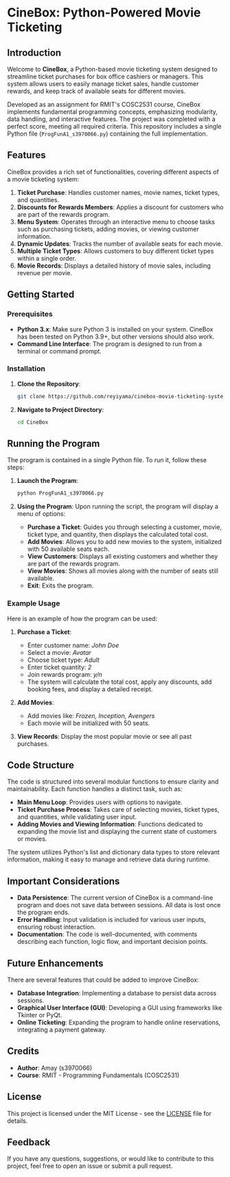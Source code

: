 # CineBox: Python-Powered Movie Ticketing

## Introduction
Welcome to **CineBox**, a Python-based movie ticketing system designed to streamline ticket purchases for box office cashiers or managers. This system allows users to easily manage ticket sales, handle customer rewards, and keep track of available seats for different movies.

Developed as an assignment for RMIT's COSC2531 course, CineBox implements fundamental programming concepts, emphasizing modularity, data handling, and interactive features. The project was completed with a perfect score, meeting all required criteria. This repository includes a single Python file (`ProgFunA1_s3970066.py`) containing the full implementation.

## Features
CineBox provides a rich set of functionalities, covering different aspects of a movie ticketing system:

1. **Ticket Purchase**: Handles customer names, movie names, ticket types, and quantities.
2. **Discounts for Rewards Members**: Applies a discount for customers who are part of the rewards program.
3. **Menu System**: Operates through an interactive menu to choose tasks such as purchasing tickets, adding movies, or viewing customer information.
4. **Dynamic Updates**: Tracks the number of available seats for each movie.
5. **Multiple Ticket Types**: Allows customers to buy different ticket types within a single order.
6. **Movie Records**: Displays a detailed history of movie sales, including revenue per movie.

## Getting Started
### Prerequisites
- **Python 3.x**: Make sure Python 3 is installed on your system. CineBox has been tested on Python 3.9+, but other versions should also work.
- **Command Line Interface**: The program is designed to run from a terminal or command prompt.

### Installation
1. **Clone the Repository**:
   ```sh
   git clone https://github.com/reyiyama/cinebox-movie-ticketing-system.git
   ```

2. **Navigate to Project Directory**:
   ```sh
   cd CineBox
   ```

## Running the Program
The program is contained in a single Python file. To run it, follow these steps:

1. **Launch the Program**:
   ```sh
   python ProgFunA1_s3970066.py
   ```

2. **Using the Program**: Upon running the script, the program will display a menu of options:
   - **Purchase a Ticket**: Guides you through selecting a customer, movie, ticket type, and quantity, then displays the calculated total cost.
   - **Add Movies**: Allows you to add new movies to the system, initialized with 50 available seats each.
   - **View Customers**: Displays all existing customers and whether they are part of the rewards program.
   - **View Movies**: Shows all movies along with the number of seats still available.
   - **Exit**: Exits the program.

### Example Usage
Here is an example of how the program can be used:

1. **Purchase a Ticket**:
   - Enter customer name: *John Doe*
   - Select a movie: *Avatar*
   - Choose ticket type: *Adult*
   - Enter ticket quantity: *2*
   - Join rewards program: *y/n*
   - The system will calculate the total cost, apply any discounts, add booking fees, and display a detailed receipt.

2. **Add Movies**:
   - Add movies like: *Frozen, Inception, Avengers*
   - Each movie will be initialized with 50 seats.

3. **View Records**: Display the most popular movie or see all past purchases.

## Code Structure
The code is structured into several modular functions to ensure clarity and maintainability. Each function handles a distinct task, such as:

- **Main Menu Loop**: Provides users with options to navigate.
- **Ticket Purchase Process**: Takes care of selecting movies, ticket types, and quantities, while validating user input.
- **Adding Movies and Viewing Information**: Functions dedicated to expanding the movie list and displaying the current state of customers or movies.

The system utilizes Python's list and dictionary data types to store relevant information, making it easy to manage and retrieve data during runtime.

## Important Considerations
- **Data Persistence**: The current version of CineBox is a command-line program and does not save data between sessions. All data is lost once the program ends.
- **Error Handling**: Input validation is included for various user inputs, ensuring robust interaction.
- **Documentation**: The code is well-documented, with comments describing each function, logic flow, and important decision points.

## Future Enhancements
There are several features that could be added to improve CineBox:
- **Database Integration**: Implementing a database to persist data across sessions.
- **Graphical User Interface (GUI)**: Developing a GUI using frameworks like Tkinter or PyQt.
- **Online Ticketing**: Expanding the program to handle online reservations, integrating a payment gateway.

## Credits
- **Author**: Amay (s3970066)
- **Course**: RMIT - Programming Fundamentals (COSC2531)

## License
This project is licensed under the MIT License - see the [LICENSE](LICENSE) file for details.

## Feedback
If you have any questions, suggestions, or would like to contribute to this project, feel free to open an issue or submit a pull request.

